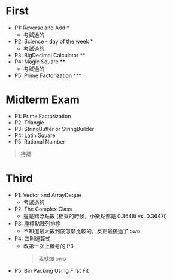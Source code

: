 # First

- P1: Reverse and Add *
    - 考試過的
- P2: Science - day of the week *
    - 考試過的
- P3: BigDecimal Calculator **
- P4: Magic Square **
    - 考試過的
- P5: Prime Factorization ***

# Midterm Exam

- P1: Prime Factorization
- P2: Triangle
- P3: StringBuffer or StringBuilder
- P4: Latin Square
- P5: Rational Number
> 待補

# Third

- P1: Vector and ArrayDeque
    - 考試過的
- P2: The Complex Class
    - 還是錯浮點數 (相乘的時候，小數點都是 0.3648i vs. 0.3647i)
- P3: 座標點陣列排序
    - 不知道最大數到底怎麼比較的，反正最後過了 owo
- P4: 四則運算式
    - 改第一次上機考的 P3
        > 我就爛 owo
- P5: Bin Packing Using First Fit
